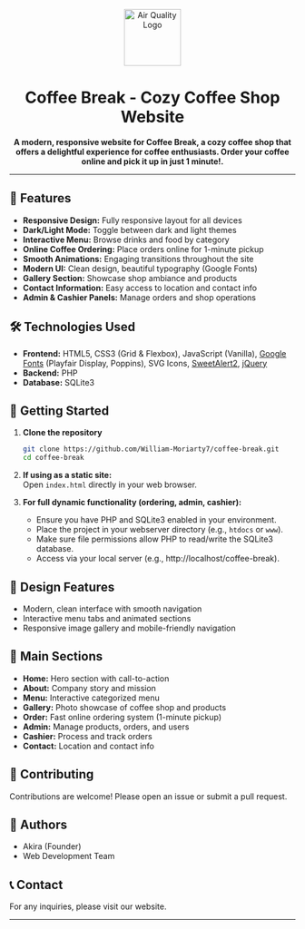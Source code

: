 
<p align="center">
  <img src="coffee-logo.svg" alt="Air Quality Logo" width="100"/>
</p>

<h1 align="center">Coffee Break - Cozy Coffee Shop Website</h1>

<p align="center">
  <b>A modern, responsive website for Coffee Break, a cozy coffee shop that offers a delightful experience for coffee enthusiasts. Order your coffee online and pick it up in just 1 minute!.</b>
</p>

---

## 🌟 Features

- **Responsive Design:** Fully responsive layout for all devices
- **Dark/Light Mode:** Toggle between dark and light themes
- **Interactive Menu:** Browse drinks and food by category
- **Online Coffee Ordering:** Place orders online for 1-minute pickup
- **Smooth Animations:** Engaging transitions throughout the site
- **Modern UI:** Clean design, beautiful typography (Google Fonts)
- **Gallery Section:** Showcase shop ambiance and products
- **Contact Information:** Easy access to location and contact info
- **Admin & Cashier Panels:** Manage orders and shop operations

## 🛠️ Technologies Used

- **Frontend:** HTML5, CSS3 (Grid & Flexbox), JavaScript (Vanilla), [Google Fonts](https://fonts.google.com/) (Playfair Display, Poppins), SVG Icons, [SweetAlert2](https://sweetalert2.github.io/), [jQuery](https://jquery.com/)
- **Backend:** PHP
- **Database:** SQLite3


## 🚀 Getting Started

1. **Clone the repository**
   ```sh
   git clone https://github.com/William-Moriarty7/coffee-break.git
   cd coffee-break
   ```
2. **If using as a static site:**  
   Open `index.html` directly in your web browser.

3. **For full dynamic functionality (ordering, admin, cashier):**
   - Ensure you have PHP and SQLite3 enabled in your environment.
   - Place the project in your webserver directory (e.g., `htdocs` or `www`).
   - Make sure file permissions allow PHP to read/write the SQLite3 database.
   - Access via your local server (e.g., http://localhost/coffee-break).

## 🎨 Design Features

- Modern, clean interface with smooth navigation
- Interactive menu tabs and animated sections
- Responsive image gallery and mobile-friendly navigation

## 📱 Main Sections

- **Home:** Hero section with call-to-action
- **About:** Company story and mission
- **Menu:** Interactive categorized menu
- **Gallery:** Photo showcase of coffee shop and products
- **Order:** Fast online ordering system (1-minute pickup)
- **Admin:** Manage products, orders, and users
- **Cashier:** Process and track orders
- **Contact:** Location and contact info

## 🤝 Contributing

Contributions are welcome! Please open an issue or submit a pull request.

## 👥 Authors

- Akira (Founder)
- Web Development Team

## 📞 Contact

For any inquiries, please visit our website.

---
